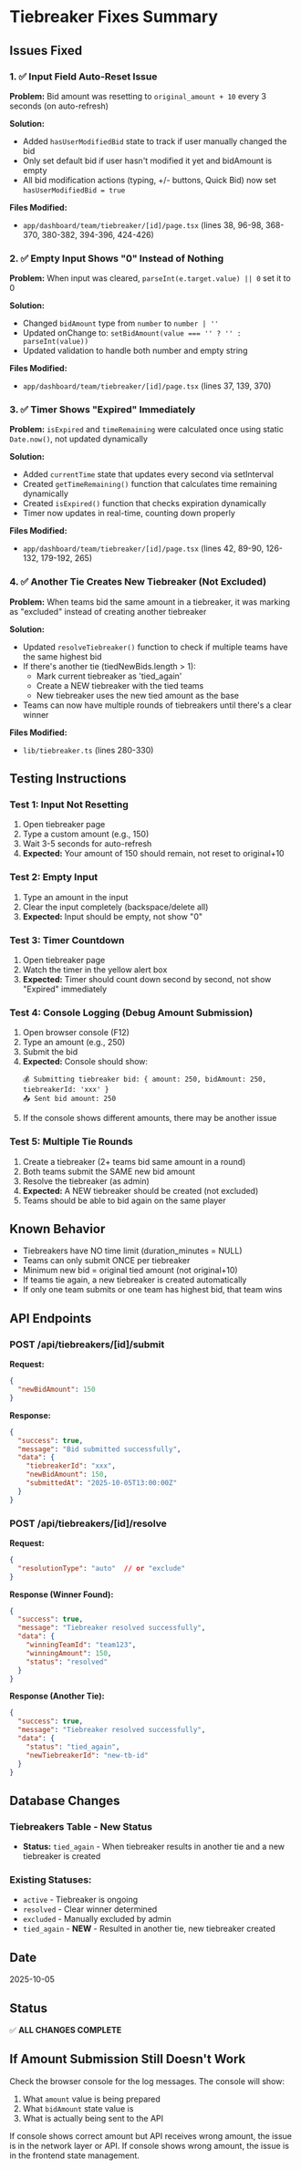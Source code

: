 # Tiebreaker Fixes Summary

## Issues Fixed

### 1. ✅ Input Field Auto-Reset Issue
**Problem:** Bid amount was resetting to `original_amount + 10` every 3 seconds (on auto-refresh)

**Solution:**
- Added `hasUserModifiedBid` state to track if user manually changed the bid
- Only set default bid if user hasn't modified it yet and bidAmount is empty
- All bid modification actions (typing, +/- buttons, Quick Bid) now set `hasUserModifiedBid = true`

**Files Modified:**
- `app/dashboard/team/tiebreaker/[id]/page.tsx` (lines 38, 96-98, 368-370, 380-382, 394-396, 424-426)

### 2. ✅ Empty Input Shows "0" Instead of Nothing
**Problem:** When input was cleared, `parseInt(e.target.value) || 0` set it to 0

**Solution:**
- Changed `bidAmount` type from `number` to `number | ''`
- Updated onChange to: `setBidAmount(value === '' ? '' : parseInt(value))`
- Updated validation to handle both number and empty string

**Files Modified:**
- `app/dashboard/team/tiebreaker/[id]/page.tsx` (lines 37, 139, 370)

### 3. ✅ Timer Shows "Expired" Immediately
**Problem:** `isExpired` and `timeRemaining` were calculated once using static `Date.now()`, not updated dynamically

**Solution:**
- Added `currentTime` state that updates every second via setInterval
- Created `getTimeRemaining()` function that calculates time remaining dynamically
- Created `isExpired()` function that checks expiration dynamically
- Timer now updates in real-time, counting down properly

**Files Modified:**
- `app/dashboard/team/tiebreaker/[id]/page.tsx` (lines 42, 89-90, 126-132, 179-192, 265)

### 4. ✅ Another Tie Creates New Tiebreaker (Not Excluded)
**Problem:** When teams bid the same amount in a tiebreaker, it was marking as "excluded" instead of creating another tiebreaker

**Solution:**
- Updated `resolveTiebreaker()` function to check if multiple teams have the same highest bid
- If there's another tie (tiedNewBids.length > 1):
  - Mark current tiebreaker as 'tied_again'
  - Create a NEW tiebreaker with the tied teams
  - New tiebreaker uses the new tied amount as the base
- Teams can now have multiple rounds of tiebreakers until there's a clear winner

**Files Modified:**
- `lib/tiebreaker.ts` (lines 280-330)

## Testing Instructions

### Test 1: Input Not Resetting
1. Open tiebreaker page
2. Type a custom amount (e.g., 150)
3. Wait 3-5 seconds for auto-refresh
4. **Expected:** Your amount of 150 should remain, not reset to original+10

### Test 2: Empty Input
1. Type an amount in the input
2. Clear the input completely (backspace/delete all)
3. **Expected:** Input should be empty, not show "0"

### Test 3: Timer Countdown
1. Open tiebreaker page
2. Watch the timer in the yellow alert box
3. **Expected:** Timer should count down second by second, not show "Expired" immediately

### Test 4: Console Logging (Debug Amount Submission)
1. Open browser console (F12)
2. Type an amount (e.g., 250)
3. Submit the bid
4. **Expected:** Console should show:
   ```
   💰 Submitting tiebreaker bid: { amount: 250, bidAmount: 250, tiebreakerId: 'xxx' }
   📤 Sent bid amount: 250
   ```
5. If the console shows different amounts, there may be another issue

### Test 5: Multiple Tie Rounds
1. Create a tiebreaker (2+ teams bid same amount in a round)
2. Both teams submit the SAME new bid amount
3. Resolve the tiebreaker (as admin)
4. **Expected:** A NEW tiebreaker should be created (not excluded)
5. Teams should be able to bid again on the same player

## Known Behavior

- Tiebreakers have NO time limit (duration_minutes = NULL)
- Teams can only submit ONCE per tiebreaker
- Minimum new bid = original tied amount (not original+10)
- If teams tie again, a new tiebreaker is created automatically
- If only one team submits or one team has highest bid, that team wins

## API Endpoints

### POST /api/tiebreakers/[id]/submit
**Request:**
```json
{
  "newBidAmount": 150
}
```

**Response:**
```json
{
  "success": true,
  "message": "Bid submitted successfully",
  "data": {
    "tiebreakerId": "xxx",
    "newBidAmount": 150,
    "submittedAt": "2025-10-05T13:00:00Z"
  }
}
```

### POST /api/tiebreakers/[id]/resolve
**Request:**
```json
{
  "resolutionType": "auto"  // or "exclude"
}
```

**Response (Winner Found):**
```json
{
  "success": true,
  "message": "Tiebreaker resolved successfully",
  "data": {
    "winningTeamId": "team123",
    "winningAmount": 150,
    "status": "resolved"
  }
}
```

**Response (Another Tie):**
```json
{
  "success": true,
  "message": "Tiebreaker resolved successfully",
  "data": {
    "status": "tied_again",
    "newTiebreakerId": "new-tb-id"
  }
}
```

## Database Changes

### Tiebreakers Table - New Status
- **Status:** `tied_again` - When tiebreaker results in another tie and a new tiebreaker is created

### Existing Statuses:
- `active` - Tiebreaker is ongoing
- `resolved` - Clear winner determined
- `excluded` - Manually excluded by admin
- `tied_again` - **NEW** - Resulted in another tie, new tiebreaker created

## Date
2025-10-05

## Status
✅ **ALL CHANGES COMPLETE**

## If Amount Submission Still Doesn't Work

Check the browser console for the log messages. The console will show:
1. What `amount` value is being prepared
2. What `bidAmount` state value is
3. What is actually being sent to the API

If console shows correct amount but API receives wrong amount, the issue is in the network layer or API.
If console shows wrong amount, the issue is in the frontend state management.

